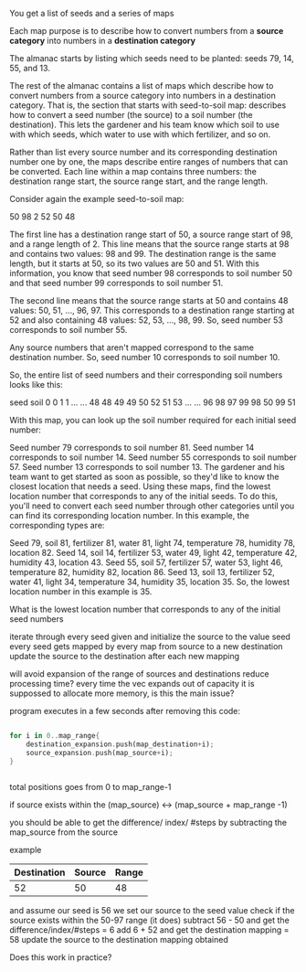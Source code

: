 You get a list of seeds and a series of maps

Each map purpose is to describe how to convert numbers from a **source category** into numbers in a **destination category**



The almanac starts by listing which seeds need to be planted: seeds 79, 14, 55, and 13.

The rest of the almanac contains a list of maps which describe how to convert numbers from a source category into numbers in a destination category. That is, the section that starts with seed-to-soil map: describes how to convert a seed number (the source) to a soil number (the destination). This lets the gardener and his team know which soil to use with which seeds, which water to use with which fertilizer, and so on.

Rather than list every source number and its corresponding destination number one by one, the maps describe entire ranges of numbers that can be converted. Each line within a map contains three numbers: the destination range start, the source range start, and the range length.

Consider again the example seed-to-soil map:

50 98 2
52 50 48

The first line has a destination range start of 50, a source range start of 98, and a range length of 2. This line means that the source range starts at 98 and contains two values: 98 and 99. The destination range is the same length, but it starts at 50, so its two values are 50 and 51. With this information, you know that seed number 98 corresponds to soil number 50 and that seed number 99 corresponds to soil number 51.

The second line means that the source range starts at 50 and contains 48 values: 50, 51, ..., 96, 97. This corresponds to a destination range starting at 52 and also containing 48 values: 52, 53, ..., 98, 99. So, seed number 53 corresponds to soil number 55.

Any source numbers that aren't mapped correspond to the same destination number. So, seed number 10 corresponds to soil number 10.

So, the entire list of seed numbers and their corresponding soil numbers looks like this:

seed  soil
0     0
1     1
...   ...
48    48
49    49
50    52
51    53
...   ...
96    98
97    99
98    50
99    51

With this map, you can look up the soil number required for each initial seed number:

Seed number 79 corresponds to soil number 81.
Seed number 14 corresponds to soil number 14.
Seed number 55 corresponds to soil number 57.
Seed number 13 corresponds to soil number 13.
The gardener and his team want to get started as soon as possible, so they'd like to know the closest location that needs a seed. Using these maps, find the lowest location number that corresponds to any of the initial seeds. To do this, you'll need to convert each seed number through other categories until you can find its corresponding location number. In this example, the corresponding types are:

Seed 79, soil 81, fertilizer 81, water 81, light 74, temperature 78, humidity 78, location 82.
Seed 14, soil 14, fertilizer 53, water 49, light 42, temperature 42, humidity 43, location 43.
Seed 55, soil 57, fertilizer 57, water 53, light 46, temperature 82, humidity 82, location 86.
Seed 13, soil 13, fertilizer 52, water 41, light 34, temperature 34, humidity 35, location 35.
So, the lowest location number in this example is 35.

What is the lowest location number that corresponds to any of the initial seed numbers

iterate through every seed given and initialize the source to the value seed
every seed gets mapped by every map from source to a new destination
update the source to the destination after each new mapping

will avoid expansion of the range of sources and destinations reduce processing time?
every time the vec expands out of capacity it is suppossed to allocate more memory, is this the main issue?

program executes in a few seconds after removing this code:
```Rust

for i in 0..map_range{
    destination_expansion.push(map_destination+i);
    source_expansion.push(map_source+i);
}
 
```

total positions goes from 0 to map_range-1

if source  exists within the (map_source) <-> (map_source + map_range -1)

you should be able to get the difference/ index/ #steps by subtracting the map_source from the source

example

| Destination | Source | Range |
| -- | -- | -- |
| 52 | 50 | 48 |

and assume our seed is 56
we set our source to the seed value
check if the source exists within the 50-97 range (it does)
subtract 56 - 50 and get the difference/index/#steps = 6
add 6 + 52 and get the destination mapping = 58
update the source to the destination mapping obtained

Does this work in practice?


